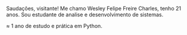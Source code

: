 Saudações, visitante!
Me chamo Wesley Felipe Freire Charles, tenho 21 anos. Sou estudante de analise e desenvolvimento de sistemas.

≈ 1 ano de estudo e prática em Python.
